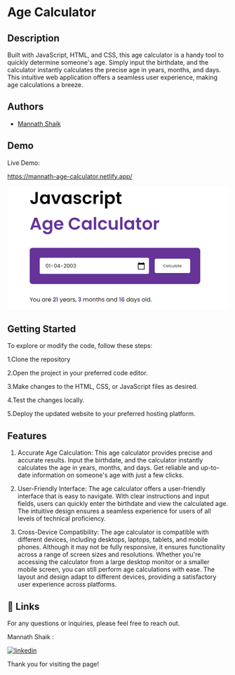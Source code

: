# Age Calculator

## Description 

Built with JavaScript, HTML, and CSS, this age calculator is a handy tool to quickly determine someone's age. Simply input the birthdate, and the calculator instantly calculates the precise age in years, months, and days. This intuitive web application offers a seamless user experience, making age calculations a breeze.
## Authors

- [Mannath Shaik](https://www.github.com/mannath93478) 

## Demo

Live Demo:

https://mannath-age-calculator.netlify.app/

![alt text](demo.png)

## Getting Started

To explore or modify the code, follow these steps:

1.Clone the repository

2.Open the project in your preferred code editor.

3.Make changes to the HTML, CSS, or JavaScript files as desired.

4.Test the changes locally.

5.Deploy the updated website to your preferred hosting platform.


## Features

1. Accurate Age Calculation: This age calculator provides precise and accurate results. Input the birthdate, and the calculator instantly calculates the age in years, months, and days. Get reliable and up-to-date information on someone's age with just a few clicks.

2. User-Friendly Interface: The age calculator offers a user-friendly interface that is easy to navigate. With clear instructions and input fields, users can quickly enter the birthdate and view the calculated age. The intuitive design ensures a seamless experience for users of all levels of technical proficiency.

3. Cross-Device Compatibility: The age calculator is compatible with different devices, including desktops, laptops, tablets, and mobile phones. Although it may not be fully responsive, it ensures functionality across a range of screen sizes and resolutions. Whether you're accessing the calculator from a large desktop monitor or a smaller mobile screen, you can still perform age calculations with ease. The layout and design adapt to different devices, providing a satisfactory user experience across platforms.


## 🔗 Links

For any questions or inquiries, please feel free to reach out. 

Mannath Shaik :

[![linkedin](https://img.shields.io/badge/linkedin-0A66C2?style=for-the-badge&logo=linkedin&logoColor=white)](https://www.linkedin.com/in/mannath-shaik)


Thank you for visiting the page!

